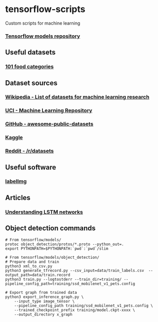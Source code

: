 # tensorflow-scripts
Custom scripts for machine learning
### [Tensorflow models repository](https://github.com/tensorflow/models)

## Useful datasets

### [101 food categories](https://www.vision.ee.ethz.ch/datasets_extra/food-101/)

## Dataset sources

### [Wikipedia - List of datasets for machine learning research](https://en.wikipedia.org/wiki/List_of_datasets_for_machine_learning_research)


### [UCI - Machine Learning Repository](http://archive.ics.uci.edu/ml/datasets.html)


### [GitHub - awesome-public-datasets](https://github.com/caesar0301/awesome-public-datasets)


### [Kaggle](https://www.kaggle.com/datasets)


### [Reddit - /r/datasets](https://www.reddit.com/r/datasets/)

## Useful software

### [labelImg](https://github.com/tzutalin/labelImg)

## Articles

### [Understanding LSTM networks](http://colah.github.io/posts/2015-08-Understanding-LSTMs/)

## Object detection commands
```
# From tensorflow/models/
protoc object_detection/protos/*.proto --python_out=.
export PYTHONPATH=$PYTHONPATH:`pwd`:`pwd`/slim

# From tensorflow/models/object_detection/
# Prepare data and train
python3 xml_to_csv.py
python3 generate_tfrecord.py --csv_input=data/train_labels.csv  --output_path=data/train.record
python3 train.py --logtostderr --train_dir=training/ --pipeline_config_path=training/ssd_mobilenet_v1_pets.config

# Export graph from trained data
python3 export_inference_graph.py \
    --input_type image_tensor \
    --pipeline_config_path training/ssd_mobilenet_v1_pets.config \
    --trained_checkpoint_prefix training/model.ckpt-xxxx \
    --output_directory x_graph
```
